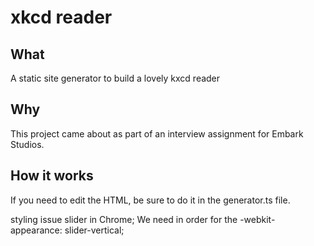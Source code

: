 # xkcd reader

## What

A static site generator to build a lovely kxcd reader

## Why

This project came about as part of an interview assignment for Embark Studios.

## How it works

If you need to edit the HTML, be sure to do it in the generator.ts file.

styling issue slider in Chrome;
We need in order for the 
-webkit-appearance: slider-vertical;
